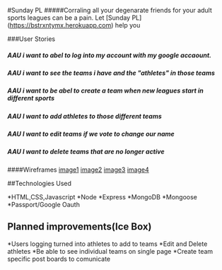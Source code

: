 #Sunday PL
#####Corraling all your degenarate friends for your adult sports leagues can be a pain. Let [Sunday PL] (https://bstrxntymx.herokuapp.com) help you

###User Stories
##### AAU i want to abel to log into my account with my google accaount.
##### AAU i want to see the teams i have and the "athletes" in those teams
##### AAU i want to be abel to create a team when new leagues start in different sports
##### AAU I want to add athletes to those different teams
##### AAU I want to edit teams if we vote to change our name
##### AAU I want to delete teams that are no longer active

####Wireframes
[image1](./public/images/1.png)
[image2](./public/images/2.png)
[image3](./public/images/3.png)
[image4](./public/images/4.png)

##Technologies Used

*HTML,CSS,Javascript
*Node
*Express
*MongoDB
*Mongoose
*Passport/Google Oauth

## Planned improvements(Ice Box)

*Users logging turned into athletes to add to teams
*Edit and Delete athletes
*Be able to see individual teams on single page
*Create team specific post boards to comunicate
 